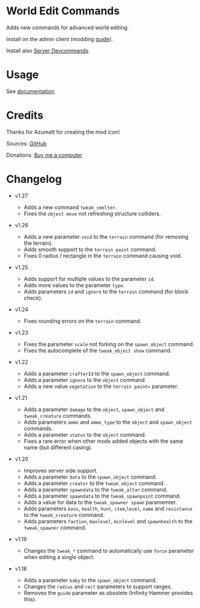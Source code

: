 # World Edit Commands

Adds new commands for advanced world editing.

Install on the admin client (modding [guide](https://youtu.be/L9ljm2eKLrk)).

Install also [Server Devcommands](https://valheim.thunderstore.io/package/JereKuusela/Server_devcommands/).

# Usage

See [documentation](https://github.com/JereKuusela/valheim-world_edit_commands/blob/main/README.md).

# Credits

Thanks for Azumatt for creating the mod icon!

Sources: [GitHub](https://github.com/JereKuusela/valheim-world_edit_commands)

Donations: [Buy me a computer](https://www.buymeacoffee.com/jerekuusela)

# Changelog

- v1.27
	- Adds a new command `tweak_smelter`.
	- Fixes the `object move` not refreshing structure colliders.

- v1.26
	- Adds a new parameter `void` to the `terrain` command (for removing the terrain).
	- Adds smooth support to the `terrain paint` command.
	- Fixes 0 radius / rectangle in the `terrain` command causing void.

- v1.25
	- Adds support for multiple values to the parameter `id`.
	- Adds more values to the parameter `type`.
	- Adds parameters `id` and `ignore` to the `terrain` command (for block check).

- v1.24
	- Fixes rounding errors on the `terrain` command.

- v1.23
	- Fixes the parameter `scale` not forking on the `spawn_object` command.
	- Fixes the autocomplete of the `tweak_object show` command.

- v1.22
	- Adds a parameter `crafterId` to the `spawn_object` command.
	- Adds a parameter `ignore` to the `object` command.
	- Adds a new value `vegetation` to the `terrain paint=` parameter.

- v1.21
	- Adds a parameter `damage` to the `object`, `spawn_object` and `tweak_creature` commands.
	- Adds parameters `ammo` and `ammo_type` to the `object` and `spawn_object` commands.
	- Adds a parameter `status` to the `object` command.
	- Fixes a rare error when other mods added objects with the same name (but different casing).

- v1.20
	- Improves server side support.
	- Adds a parameter `data` to the `spawn_object` command.
	- Adds a parameter `creator` to the `tweak_object` command.
	- Adds a parameter `spawndata` to the `tweak_altar` command.
	- Adds a parameter `spawndata` to the `tweak_spawnpoint` command.
	- Adds a value for data to the `tweak_spawner spawn` paramemter.
	- Adds parameters `boss`, `health`, `hunt`, `item`,`level`, `name` and `resistance` to the `tweak_creature` command.
	- Adds parameters `faction`, `maxlevel`, `minlevel` and `spawnhealth` to the `tweak_spawner` command.

- v1.19
	- Changes the `tweak_*` command to automatically use `force` parameter when editing a single object.

- v1.18
	- Adds a parameter `baby` to the `spawn_object` command.
	- Changes the `radius` and `rect` parameters to support ranges.
	- Removes the `guide` parameter as obsolete (Infinity Hammer provides this).
